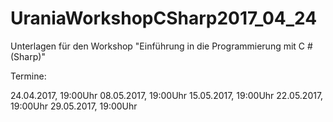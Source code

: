 # UraniaWorkshopCSharp2017_04_24

Unterlagen für den Workshop "Einführung in die Programmierung mit C # (Sharp)"

Termine:

24.04.2017, 19:00Uhr
08.05.2017, 19:00Uhr
15.05.2017, 19:00Uhr
22.05.2017, 19:00Uhr
29.05.2017, 19:00Uhr
